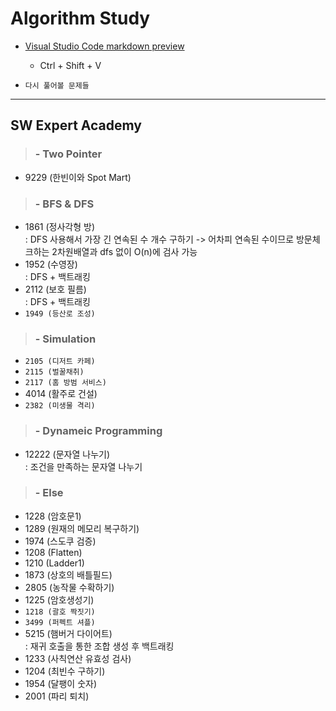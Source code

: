 # Algorithm Study

- [Visual Studio Code markdown preview](https://code.visualstudio.com/docs/languages/markdown)

  - Ctrl + Shift + V

- `다시 풀어볼 문제들`

---

## SW Expert Academy

> ### - Two Pointer

- 9229 (한빈이와 Spot Mart)

> ### - BFS & DFS

- 1861 (정사각형 방)  
   : DFS 사용해서 가장 긴 연속된 수 개수 구하기
  -> 어차피 연속된 수이므로 방문체크하는 2차원배열과 dfs 없이 O(n)에 검사 가능
- 1952 (수영장)  
   : DFS + 백트래킹
- 2112 (보호 필름)  
   : DFS + 백트래킹
- `1949 (등산로 조성)`

> ### - Simulation

- `2105 (디저트 카페)`
- `2115 (벌꿀채취)`
- `2117 (홈 방범 서비스)`
- 4014 (활주로 건설)
- `2382 (미생물 격리)`

> ### - Dynameic Programming

- 12222 (문자열 나누기)  
  : 조건을 만족하는 문자열 나누기

> ### - Else

- 1228 (암호문1)
- 1289 (원재의 메모리 복구하기)
- 1974 (스도쿠 검증)
- 1208 (Flatten)
- 1210 (Ladder1)
- 1873 (상호의 배틀필드)
- 2805 (농작물 수확하기)
- 1225 (암호생성기)
- `1218 (괄호 짝짓기)`
- `3499 (퍼펙트 셔플)`
- 5215 (햄버거 다이어트)  
  : 재귀 호출을 통한 조합 생성 후 백트래킹
- 1233 (사칙연산 유효성 검사)
- 1204 (최빈수 구하기)
- 1954 (달팽이 숫자)
- 2001 (파리 퇴치)
